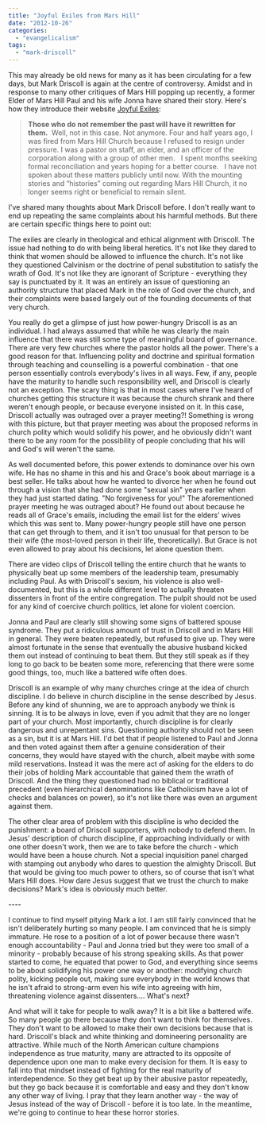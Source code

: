 ```yaml
---
title: "Joyful Exiles from Mars Hill"
date: "2012-10-26"
categories: 
  - "evangelicalism"
tags: 
  - "mark-driscoll"
---
```


This may already be old news for many as it has been circulating for a few days, but Mark Driscoll is again at the centre of controversy. Amidst and in response to many other critiques of Mars Hill popping up recently, a former Elder of Mars Hill Paul and his wife Jonna have shared their story. Here's how they introduce their website [Joyful Exiles](http://joyfulexiles.com/ "Joyful Exiles"):

> **Those who do not remember the past will have it rewritten for them.**  Well, not in this case. Not anymore. Four and half years ago, I was fired from Mars Hill Church because I refused to resign under pressure. I was a pastor on staff, an elder, and an officer of the corporation along with a group of other men.   I spent months seeking formal reconciliation and years hoping for a better course.   I have not spoken about these matters publicly until now. With the mounting stories and “histories” coming out regarding Mars Hill Church, it no longer seems right or beneficial to remain silent.

<!--more-->I've shared many thoughts about Mark Driscoll before. I don't really want to end up repeating the same complaints about his harmful methods. But there are certain specific things here to point out:

The exiles are clearly in theological and ethical alignment with Driscoll. The issue had nothing to do with being liberal heretics. It's not like they dared to think that women should be allowed to influence the church. It's not like they questioned Calvinism or the doctrine of penal substitution to satisfy the wrath of God. It's not like they are ignorant of Scripture - everything they say is punctuated by it. It was an entirely an issue of questioning an authority structure that placed Mark in the role of God over the church, and their complaints were based largely out of the founding documents of that very church.

You really do get a glimpse of just how power-hungry Driscoll is as an individual. I had always assumed that while he was clearly the main influence that there was still some type of meaningful board of governance. There are very few churches where the pastor holds all the power. There's a good reason for that. Influencing polity and doctrine and spiritual formation through teaching and counselling is a powerful combination - that one person essentially controls everybody's lives in all ways. Few, if any, people have the maturity to handle such responsibility well, and Driscoll is clearly not an exception. The scary thing is that in most cases where I've heard of churches getting this structure it was because the church shrank and there weren't enough people, or because everyone insisted on it. In this case, Driscoll actually was outraged over a prayer meeting?! Something is wrong with this picture, but that prayer meeting was about the proposed reforms in church polity which would solidify his power, and he obviously didn't want there to be any room for the possibility of people concluding that his will and God's will weren't the same.

As well documented before, this power extends to dominance over his own wife. He has no shame in this and his and Grace's book about marriage is a best seller. He talks about how he wanted to divorce her when he found out through a vision that she had done some "sexual sin" years earlier when they had just started dating. "No forgiveness for you!" The aforementioned prayer meeting he was outraged about? He found out about because he reads all of Grace's emails, including the email list for the elders' wives which this was sent to. Many power-hungry people still have one person that can get through to them, and it isn't too unusual for that person to be their wife (the most-loved person in their life, theoretically). But Grace is not even allowed to pray about his decisions, let alone question them.

There are video clips of Driscoll telling the entire church that he wants to physically beat up some members of the leadership team, presumably including Paul. As with Driscoll's sexism, his violence is also well-documented, but this is a whole different level to actually threaten dissenters in front of the entire congregation. The pulpit should not be used for any kind of coercive church politics, let alone for violent coercion.

Jonna and Paul are clearly still showing some signs of battered spouse syndrome. They put a ridiculous amount of trust in Driscoll and in Mars Hill in general. They were beaten repeatedly, but refused to give up. They were almost fortunate in the sense that eventually the abusive husband kicked them out instead of continuing to beat them. But they still speak as if they long to go back to be beaten some more, referencing that there were some good things, too, much like a battered wife often does.

Driscoll is an example of why many churches cringe at the idea of church discipline. I do believe in church discipline in the sense described by Jesus. Before any kind of shunning, we are to approach anybody we think is sinning. It is to be always in love, even if you admit that they are no longer part of your church. Most importantly, church discipline is for clearly dangerous and unrepentant sins. Questioning authority should not be seen as a sin, but it is at Mars Hill. I'd bet that if people listened to Paul and Jonna and then voted against them after a genuine consideration of their concerns, they would have stayed with the church, albeit maybe with some mild reservations. Instead it was the mere act of asking for the elders to do their jobs of holding Mark accountable that gained them the wrath of Driscoll. And the thing they questioned had no biblical or traditional precedent (even hierarchical denominations like Catholicism have a lot of checks and balances on power), so it's not like there was even an argument against them.

The other clear area of problem with this discipline is who decided the punishment: a board of Driscoll supporters, with nobody to defend them. In Jesus' description of church discipline, if approaching individually or with one other doesn't work, then we are to take before the church - which would have been a house church. Not a special inquisition panel charged with stamping out anybody who dares to question the almighty Driscoll. But that would be giving too much power to others, so of course that isn't what Mars Hill does. How dare Jesus suggest that we trust the church to make decisions? Mark's idea is obviously much better.

\----

I continue to find myself pitying Mark a lot. I am still fairly convinced that he isn't deliberately hurting so many people. I am convinced that he is simply immature. He rose to a position of a lot of power because there wasn't enough accountability - Paul and Jonna tried but they were too small of a minority - probably because of his strong speaking skills. As that power started to come, he equated that power to God, and everything since seems to be about solidifying his power one way or another: modifying church polity, kicking people out, making sure everybody in the world knows that he isn't afraid to strong-arm even his wife into agreeing with him, threatening violence against dissenters.... What's next?

And what will it take for people to walk away? It is a bit like a battered wife. So many people go there because they don't want to think for themselves. They don't want to be allowed to make their own decisions because that is hard. Driscoll's black and white thinking and domineering personality are attractive. While much of the North American culture champions independence as true maturity, many are attracted to its opposite of dependence upon one man to make every decision for them. It is easy to fall into that mindset instead of fighting for the real maturity of interdependence. So they get beat up by their abusive pastor repeatedly, but they go back because it is comfortable and easy and they don't know any other way of living. I pray that they learn another way - the way of Jesus instead of the way of Driscoll - before it is too late. In the meantime, we're going to continue to hear these horror stories.

